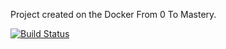Project created on the Docker From 0 To Mastery.

[![Build Status](https://app.travis-ci.com/AndOliver46/docker-compose-java.svg?branch=main)](https://app.travis-ci.com/AndOliver46/docker-compose-java)
